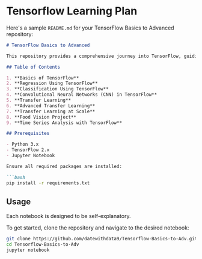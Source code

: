 # Tensorflow Learning Plan
Here's a sample `README.md` for your TensorFlow Basics to Advanced repository:

```markdown
# TensorFlow Basics to Advanced

This repository provides a comprehensive journey into TensorFlow, guiding learners from the basics to advanced applications of machine learning and deep learning.

## Table of Contents

1. **Basics of TensorFlow**
2. **Regression Using TensorFlow**
3. **Classification Using TensorFlow**
4. **Convolutional Neural Networks (CNN) in TensorFlow**
5. **Transfer Learning**
6. **Advanced Transfer Learning**
7. **Transfer Learning at Scale**
8. **Food Vision Project**
9. **Time Series Analysis with TensorFlow**

## Prerequisites

- Python 3.x
- TensorFlow 2.x
- Jupyter Notebook

Ensure all required packages are installed:

```bash
pip install -r requirements.txt
```

## Usage

Each notebook is designed to be self-explanatory.

To get started, clone the repository and navigate to the desired notebook:

```bash
git clone https://github.com/datewithdata9/Tensorflow-Basics-to-Adv.git
cd Tensorflow-Basics-to-Adv
jupyter notebook
```
